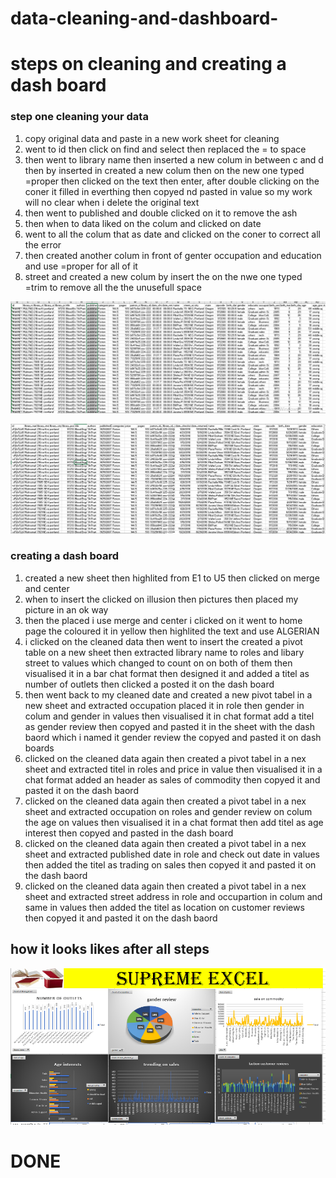 # data-cleaning-and-dashboard-
# steps on cleaning and creating a dash board

### step one cleaning your data
1) copy original data and paste in a new work sheet for cleaning
2) went to id then click on find and select then replaced the = to space
3) then went to library name then inserted a new colum in between c and d then by inserted in created a new colum then on the new one typed =proper then clicked on the text then enter, after double clicking on the coner it filled in everthing then copyed nd pasted in value so my work will no clear when i delete the original text 
4) then went to published and double clicked on it to remove the ash 
5) then when to data liked on the colum and clicked on date
6) went to all the colum that as date and clicked on the coner to correct all the error 
7) then created another colum in front of genter occupation and education and use =proper for all of it 
8) street and created a new colum by insert the on the nwe one typed =trim to remove all the the unusefull space 

![befor image](https://github.com/Smd419/data-cleaning-and-dashboard-/blob/main/image/before%20excel%20.png)
 
![after image](https://github.com/Smd419/data-cleaning-and-dashboard-/blob/main/image/after%20excel.png)

### creating a dash board
1) created a new sheet then highlited from E1 to U5  then clicked on merge and center
2) when to insert the clicked on illusion then pictures then placed my picture in an ok way
3) then the placed i use merge and center i clicked on it went to home page the coloured it in yellow then highlited the text and use ALGERIAN
4) i clicked on the cleaned data then went to insert the created a pivot table on a new sheet then extracted library name to roles and libary street to values which changed to count on on both of them then visualised it in a bar chat format then designed it and added a titel as number of outlets then clicked a posted it on the dash board 
5) then went back to my cleaned date and created a new pivot tabel in a new sheet and extracted occupation placed it in role then gender in colum and gender in values then visualised it in chat format  add a titel as gender review then copyed and pasted it in the sheet with the dash baord which i named it gender review the copyed and pasted it on dash boards 
6) clicked on the cleaned data again then created a pivot tabel in a nex sheet and extracted titel in roles and price in value then visualised it in a chat format  added an header as sales of commodity then copyed it and pasted it on the dash baord
7) clicked on the cleaned data again then created a pivot tabel in a nex sheet and extracted occupation on roles and gender review on colum the age on values then visualised it in a chat format then add titel as age interest then copyed and pasted in the dash board
8) clicked on the cleaned data again then created a pivot tabel in a nex sheet and extracted published date in role and check out date in values then added the titel as trading on sales  then copyed it and pasted it on the dash baord
9) clicked on the cleaned data again then created a pivot tabel in a nex sheet and extracted street address in role and occupartion in colum and same in values then added the titel as location on customer reviews then copyed it and pasted it on the dash baord
## how it looks likes after all steps

![solution](https://github.com/Smd419/data-cleaning-and-dashboard-/blob/main/image/after%20effects%20of%20the%20data%20dashboard%20.png)
# DONE